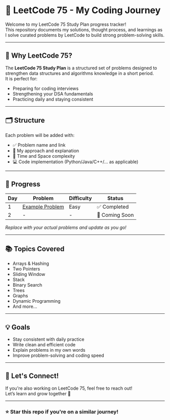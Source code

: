 # 🧠 LeetCode 75 - My Coding Journey

Welcome to my LeetCode 75 Study Plan progress tracker!  
This repository documents my solutions, thought process, and learnings as I solve curated problems by LeetCode to build strong problem-solving skills.

---

## 🚀 Why LeetCode 75?

The **LeetCode 75 Study Plan** is a structured set of problems designed to strengthen data structures and algorithms knowledge in a short period.  
It is perfect for:

- Preparing for coding interviews
- Strengthening your DSA fundamentals
- Practicing daily and staying consistent

---

## 🗂️ Structure

Each problem will be added with:

- ✅ Problem name and link  
- 🧠 My approach and explanation  
- 🧪 Time and Space complexity  
- 💻 Code implementation (Python/Java/C++/... as applicable)

---

## 📅 Progress

| Day | Problem | Difficulty | Status |
|-----|---------|------------|--------|
| 1   | [Example Problem](https://leetcode.com/problems/) | Easy | ✅ Completed |
| 2   | - | - | 🚧 Coming Soon |

_Replace with your actual problems and update as you go!_

---

## 📚 Topics Covered

- Arrays & Hashing
- Two Pointers
- Sliding Window
- Stack
- Binary Search
- Trees
- Graphs
- Dynamic Programming
- And more...

---

## 💡 Goals

- Stay consistent with daily practice  
- Write clean and efficient code  
- Explain problems in my own words  
- Improve problem-solving and coding speed  

---

## 🤝 Let's Connect!

If you're also working on LeetCode 75, feel free to reach out!  
Let’s learn and grow together 🚀

---

### ⭐️ Star this repo if you're on a similar journey!

